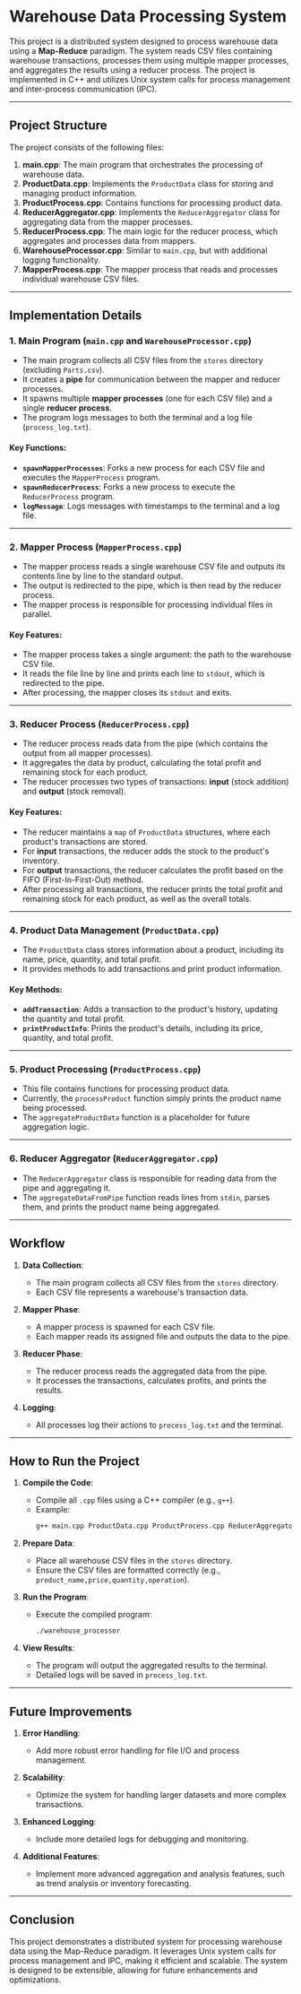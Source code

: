 # Warehouse Data Processing System

This project is a distributed system designed to process warehouse data using a **Map-Reduce** paradigm. The system reads CSV files containing warehouse transactions, processes them using multiple mapper processes, and aggregates the results using a reducer process. The project is implemented in C++ and utilizes Unix system calls for process management and inter-process communication (IPC).

---

## Project Structure

The project consists of the following files:

1. **main.cpp**: The main program that orchestrates the processing of warehouse data.
2. **ProductData.cpp**: Implements the `ProductData` class for storing and managing product information.
3. **ProductProcess.cpp**: Contains functions for processing product data.
4. **ReducerAggregator.cpp**: Implements the `ReducerAggregator` class for aggregating data from the mapper processes.
5. **ReducerProcess.cpp**: The main logic for the reducer process, which aggregates and processes data from mappers.
6. **WarehouseProcessor.cpp**: Similar to `main.cpp`, but with additional logging functionality.
7. **MapperProcess.cpp**: The mapper process that reads and processes individual warehouse CSV files.

---

## Implementation Details

### 1. **Main Program (`main.cpp` and `WarehouseProcessor.cpp`)**
   - The main program collects all CSV files from the `stores` directory (excluding `Parts.csv`).
   - It creates a **pipe** for communication between the mapper and reducer processes.
   - It spawns multiple **mapper processes** (one for each CSV file) and a single **reducer process**.
   - The program logs messages to both the terminal and a log file (`process_log.txt`).

#### Key Functions:
   - **`spawnMapperProcesses`**: Forks a new process for each CSV file and executes the `MapperProcess` program.
   - **`spawnReducerProcess`**: Forks a new process to execute the `ReducerProcess` program.
   - **`logMessage`**: Logs messages with timestamps to the terminal and a log file.

---

### 2. **Mapper Process (`MapperProcess.cpp`)**
   - The mapper process reads a single warehouse CSV file and outputs its contents line by line to the standard output.
   - The output is redirected to the pipe, which is then read by the reducer process.
   - The mapper process is responsible for processing individual files in parallel.

#### Key Features:
   - The mapper process takes a single argument: the path to the warehouse CSV file.
   - It reads the file line by line and prints each line to `stdout`, which is redirected to the pipe.
   - After processing, the mapper closes its `stdout` and exits.

---

### 3. **Reducer Process (`ReducerProcess.cpp`)**
   - The reducer process reads data from the pipe (which contains the output from all mapper processes).
   - It aggregates the data by product, calculating the total profit and remaining stock for each product.
   - The reducer processes two types of transactions: **input** (stock addition) and **output** (stock removal).

#### Key Features:
   - The reducer maintains a `map` of `ProductData` structures, where each product's transactions are stored.
   - For **input** transactions, the reducer adds the stock to the product's inventory.
   - For **output** transactions, the reducer calculates the profit based on the FIFO (First-In-First-Out) method.
   - After processing all transactions, the reducer prints the total profit and remaining stock for each product, as well as the overall totals.

---

### 4. **Product Data Management (`ProductData.cpp`)**
   - The `ProductData` class stores information about a product, including its name, price, quantity, and total profit.
   - It provides methods to add transactions and print product information.

#### Key Methods:
   - **`addTransaction`**: Adds a transaction to the product's history, updating the quantity and total profit.
   - **`printProductInfo`**: Prints the product's details, including its price, quantity, and total profit.

---

### 5. **Product Processing (`ProductProcess.cpp`)**
   - This file contains functions for processing product data.
   - Currently, the `processProduct` function simply prints the product name being processed.
   - The `aggregateProductData` function is a placeholder for future aggregation logic.

---

### 6. **Reducer Aggregator (`ReducerAggregator.cpp`)**
   - The `ReducerAggregator` class is responsible for reading data from the pipe and aggregating it.
   - The `aggregateDataFromPipe` function reads lines from `stdin`, parses them, and prints the product name being aggregated.

---

## Workflow

1. **Data Collection**:
   - The main program collects all CSV files from the `stores` directory.
   - Each CSV file represents a warehouse's transaction data.

2. **Mapper Phase**:
   - A mapper process is spawned for each CSV file.
   - Each mapper reads its assigned file and outputs the data to the pipe.

3. **Reducer Phase**:
   - The reducer process reads the aggregated data from the pipe.
   - It processes the transactions, calculates profits, and prints the results.

4. **Logging**:
   - All processes log their actions to `process_log.txt` and the terminal.

---

## How to Run the Project

1. **Compile the Code**:
   - Compile all `.cpp` files using a C++ compiler (e.g., `g++`).
   - Example:
     ```bash
     g++ main.cpp ProductData.cpp ProductProcess.cpp ReducerAggregator.cpp ReducerProcess.cpp MapperProcess.cpp -o warehouse_processor
     ```

2. **Prepare Data**:
   - Place all warehouse CSV files in the `stores` directory.
   - Ensure the CSV files are formatted correctly (e.g., `product_name,price,quantity,operation`).

3. **Run the Program**:
   - Execute the compiled program:
     ```bash
     ./warehouse_processor
     ```

4. **View Results**:
   - The program will output the aggregated results to the terminal.
   - Detailed logs will be saved in `process_log.txt`.

---

## Future Improvements

1. **Error Handling**:
   - Add more robust error handling for file I/O and process management.

2. **Scalability**:
   - Optimize the system for handling larger datasets and more complex transactions.

3. **Enhanced Logging**:
   - Include more detailed logs for debugging and monitoring.

4. **Additional Features**:
   - Implement more advanced aggregation and analysis features, such as trend analysis or inventory forecasting.

---

## Conclusion

This project demonstrates a distributed system for processing warehouse data using the Map-Reduce paradigm. It leverages Unix system calls for process management and IPC, making it efficient and scalable. The system is designed to be extensible, allowing for future enhancements and optimizations.